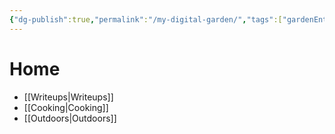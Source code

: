 ```yaml
---
{"dg-publish":true,"permalink":"/my-digital-garden/","tags":["gardenEntry"]}
---
```


# Home
- [[Writeups\|Writeups]]
- [[Cooking\|Cooking]]
- [[Outdoors\|Outdoors]]

